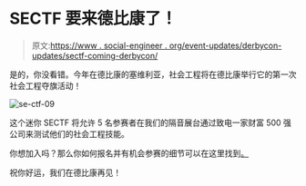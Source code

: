 # SECTF 要来德比康了！

> 原文:[https://www . social-engineer . org/event-updates/derbycon-updates/sectf-coming-derbycon/](https://www.social-engineer.org/event-updates/derbycon-updates/sectf-coming-derbycon/)

是的，你没看错。今年在德比康的塞维利亚，社会工程将在德比康举行它的第一次社会工程夺旗活动！

![se-ctf-09](../Images/408395d39ac4a32b80ceb2d9e69edff2.png)

这个迷你 SECTF 将允许 5 名参赛者在我们的隔音展台通过致电一家财富 500 强公司来测试他们的社会工程技能。

你想加入吗？那么你如何报名并有机会参赛的细节可以在这里找到[。](https://www.social-engineer.org/sevillage-derby-con/sectf-derby-con/)

祝你好运，我们在德比康再见！